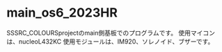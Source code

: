 # main_os6_2023HR
SSSRC_COLOURSprojectのmain側基板でのプログラムです。
使用マイコンは、nucleoL432KC
使用モジュールは、IM920、ソレノイド、ブザーです。
